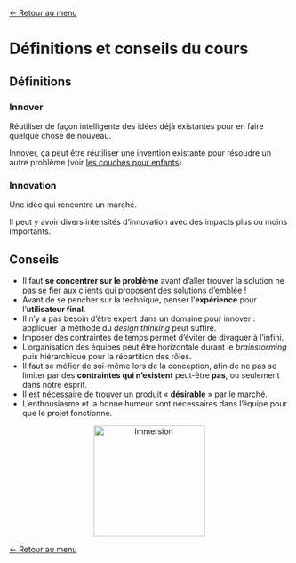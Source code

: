 [← Retour au menu](README.md)

# Définitions et conseils du cours

## Définitions

### Innover

Réutiliser de façon intelligente des idées déjà existantes pour en faire quelque chose de nouveau.

Innover, ça peut être réutiliser une invention existante pour résoudre un autre problème (voir [les couches pour enfants](exemples.md)).

### Innovation

Une idée qui rencontre un marché.

Il peut y avoir divers intensités d’innovation avec des impacts plus ou moins importants.

## Conseils

- Il faut **se concentrer sur le problème** avant d’aller trouver la solution   ne pas se fier aux clients qui proposent des solutions d’emblée !
- Avant de se pencher sur la technique, penser l’**expérience** pour l’**utilisateur final**.
- Il n’y a pas besoin d’être expert dans un domaine pour innover : appliquer la méthode du _design thinking_ peut suffire.
- Imposer des contraintes de temps permet d’éviter de divaguer à l’infini.
- L’organisation des équipes peut être horizontale durant le _brainstorming_ puis hiérarchique pour la répartition des rôles.
- Il faut se méfier de soi-même lors de la conception, afin de ne pas se limiter par des **contraintes qui n’existent** peut-être **pas**, ou seulement dans notre esprit.
- Il est nécessaire de trouver un produit « **désirable** » par le marché.
- L’enthousiasme et la bonne humeur sont nécessaires dans l’équipe pour que le projet fonctionne.



<center>
<img src="https://media4.giphy.com/media/v1.Y2lkPTc5MGI3NjExMWFydWJ1ZzFzb2VyNzZpYWw2bmx6Mzh0YXFhYzBxaDg4b2F5M2tqYyZlcD12MV9pbnRlcm5hbF9naWZfYnlfaWQmY3Q9Zw/ZEVkwV6lBiQRsRS5ll/giphy.webp" height="200px" alt="Immersion">
</center>

[← Retour au menu](README.md)
